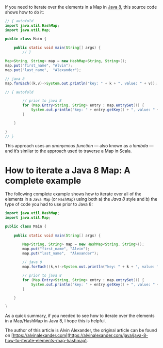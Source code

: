 If you need to iterate over the elements in a Map in [Java 8](http://www.oracle.com/technetwork/java/javase/8-whats-new-2157071.html), this source code shows how to do it:

```java runnable
// { autofold
import java.util.HashMap;
import java.util.Map;

public class Main {
    
    public static void main(String[] args) {
        // }

Map<String, String> map = new HashMap<String, String>();
map.put("first_name", "Alvin");
map.put("last_name",  "Alexander");

// java 8
map.forEach((k,v)->System.out.println("key: " + k + ", value: " + v));

// { autofold

        // prior to java 8
        for (Map.Entry<String, String> entry : map.entrySet()) {
            System.out.println("key: " + entry.getKey() + ", value: " + entry.getValue());
        }

    }

}
// }
```
This approach uses an _anonymous function_ — also known as a _lambda_ — and it’s similar to the approach used to traverse a Map in Scala.

# How to iterate a Java 8 Map: A complete example
The following complete example shows how to iterate over all of the elements in a `Java Map` (or `HashMap`) using both a) the _Java 8_ style and b) the type of code you had to use prior to Java 8:

```java runnable
import java.util.HashMap;
import java.util.Map;

public class Main {
    
    public static void main(String[] args) {

        Map<String, String> map = new HashMap<String, String>();
        map.put("first_name", "Alvin");
        map.put("last_name",  "Alexander");
        
        // java 8
        map.forEach((k,v)->System.out.println("key: " + k + ", value: " + v));

        // prior to java 8
        for (Map.Entry<String, String> entry : map.entrySet()) {
            System.out.println("key: " + entry.getKey() + ", value: " + entry.getValue());
        }

    }

}
```

As a quick summary, if you needed to see how to iterate over the elements in a Map/HashMap in Java 8, I hope this is helpful.

The author of this article is Alvin Alexander, the original article can be found on [https://alvinalexander.com](https://alvinalexander.com/java/java-8-how-to-iterate-elements-map-hashmap).

